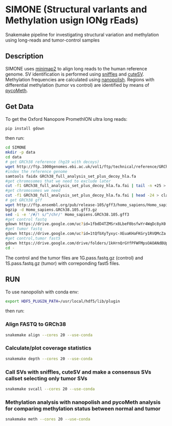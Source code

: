 # SIMONE (Structural varIants and Methylation usign lONg rEads)

Snakemake pipeline for investigating structural variation and methylation using long-reads and tumor-control samples

## Description

SIMONE uses [minimap2](https://github.com/lh3/minimap2) to align long reads to the human reference genome. SV identification is performed using [sniffles](https://github.com/fritzsedlazeck/Sniffles) and [cuteSV](https://github.com/tjiangHIT/cuteSV). Methylation frequencies are calculated using [nanopolish](https://github.com/jts/nanopolish). Regions with differential methylation (tumor vs control) are identified by means of [pycoMeth](https://github.com/snajder-r/pycoMeth).  

## Get Data

To get the Oxford Nanopore PromethION ultra long reads: 

```bash
pip install gdown 
```
then run:

```bash
cd SIMONE
mkdir -p data
cd data
# get GRCh38 reference (hg19 with decoys)
wget http://ftp.1000genomes.ebi.ac.uk/vol1/ftp/technical/reference/GRCh38_reference_genome/GRCh38_full_analysis_set_plus_decoy_hla.fa
#index the reference genome
samtools faidx GRCh38_full_analysis_set_plus_decoy_hla.fa
#get chromosomes that we need to exclude later
cut -f1 GRCh38_full_analysis_set_plus_decoy_hla.fa.fai | tail -n +25 > GRCh38_full_analysis_set_plus_decoy_hla.exclude.txt
#get chromosomes we need
cut -f1 GRCh38_full_analysis_set_plus_decoy_hla.fa.fai | head -24 > classic.chrs.txt
# get GRCh38 gff
wget http://ftp.ensembl.org/pub/release-105/gff3/homo_sapiens/Homo_sapiens.GRCh38.105.gff3.gz
bgzip -d Homo_sapiens.GRCh38.105.gff3.gz
sed -i -e '/#/! s/^/chr/' Homo_sapiens.GRCh38.105.gff3
#get control fastq
gdown https://drive.google.com/uc?id=1fbdD4TZMSrx8LbeF0bsfwYr4WqDc8yX0
#get tumor fastq
gdown https://drive.google.com/uc?id=1tQfbXyTyxyc-XEuaKHaFKGry1RVQMcZa
#get control,tumor fast5
gdown https://drive.google.com/drive/folders/1kHrnQrGYfPFWFMpsOAOANdBUpVxeULDE --folder
cd -

```
The control and the tumor files are 1G.pass.fastq.gz (control) and 1S.pass.fastq.gz (tumor) with correponding fast5 files.

## RUN
To use nanopolish with conda env:

```bash
export HDF5_PLUGIN_PATH=/usr/local/hdf5/lib/plugin
```

then run:

### Align FASTQ to GRCh38

``` bash
snakemake align --cores 20 --use-conda 
```

### Calculate/plot coverage statistics

``` bash
snakemake depth --cores 20 --use-conda
```

### Call SVs with sniffles, cuteSV and make a consensus SVs callset selecting only tumor SVs

``` bash
snakemake svcall --cores 20 --use-conda
```

### Methylation analysis with nanopolish and pycoMeth analysis for comparing methylation status between normal and tumor

``` bash
snakemake meth --cores 20 --use-conda
```
